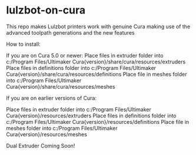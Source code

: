 # lulzbot-on-cura
This repo makes Lulzbot printers work with genuine Cura making use of the advanced toolpath generations and the new features

How to install:

If you are on Cura 5.0 or newer:
Place files in extruder folder into c:/Program Files/Ultimaker Cura{version}/share/cura/resources/extruders
Place files in definitions folder into c:/Program Files/Ultimaker Cura{version}/share/cura/resources/definitions
Place file in meshes folder into c:/Program Files/Ultimaker Cura{version}/share/cura/resources/meshes


If you are on earlier versions of Cura:

Place files in extruder folder into c:/Program Files/Ultimaker Cura{version}/resources/extruders
Place files in definitions folder into c:/Program Files/Ultimaker Cura{version}/resources/definitions
Place file in meshes folder into c:/Program Files/Ultimaker Cura{version}/resources/meshes

Dual Extruder Coming Soon!
